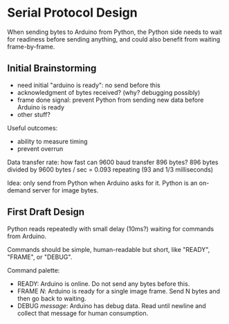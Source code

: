 Serial Protocol Design
======================

When sending bytes to Arduino from Python, the Python side needs to
wait for readiness before sending anything, and could also benefit
from waiting frame-by-frame.

Initial Brainstorming
---------------------

- need initial "arduino is ready": no send before this
- acknowledgment of bytes received? (why? debugging possibly)
- frame done signal: prevent Python from sending new data before Arduino is ready
- other stuff?

Useful outcomes:
- ability to measure timing
- prevent overrun

Data transfer rate: how fast can 9600 baud transfer 896 bytes?
896 bytes divided by 9600 bytes / sec = 0.093 repeating (93 and 1/3 milliseconds)

Idea: only send from Python when Arduino asks for it. Python is an on-demand server for image bytes.

First Draft Design
------------------

Python reads repeatedly with small delay (10ms?) waiting for commands from Arduino.

Commands should be simple, human-readable but short, like "READY", "FRAME", or "DEBUG".

Command palette:
- READY: Arduino is online. Do not send any bytes before this.
- FRAME _N_: Arduino is ready for a single image frame. Send N bytes and then go back to waiting.
- DEBUG _message_: Arduino has debug data. Read until newline and collect that message for human consumption.
